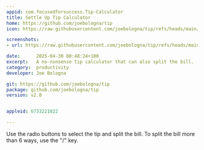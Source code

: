 ```yaml
---
appid: com.focusedforsuccess.Tip-Calculator
title: Settle Up Tip Calculator
home: https://github.com/joebologna/tip
icon: https://raw.githubusercontent.com/joebologna/tip/refs/heads/main/tip-icon.png

screenshots:
- url: https://raw.githubusercontent.com/joebologna/tip/refs/heads/main/TipCalculator.png

date:      2025-04-30 00:48:24+100
excerpt:   A no-nonsense tip calculator that can also split the bill.
category:  productivity
developer: Joe Bologna

git: https://github.com/joebologna/tip
package: github.com/joebologna/tip
version: v2.0


appleid: 6733221022

---
```


Use the radio buttons to select the tip and split the bill. To split the bill more than 6 ways, use the &#34;/&#34; key.
